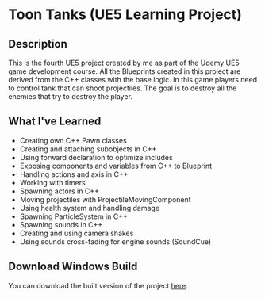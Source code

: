 # Toon Tanks (UE5 Learning Project)

## Description
This is the fourth UE5 project created by me as part of the Udemy UE5 game development course. All the Blueprints 
created in this project are derived from the C++ classes with the base logic.
In this game players need to control tank that can shoot projectiles. The goal is to destroy all the enemies that try to destroy the player.

## What I've Learned
- Creating own C++ Pawn classes
- Creating and attaching subobjects in C++
- Using forward declaration to optimize includes
- Exposing components and variables from C++ to Blueprint
- Handling actions and axis in C++
- Working with timers
- Spawning actors in C++
- Moving projectiles with ProjectileMovingComponent
- Using health system and handling damage
- Spawning ParticleSystem in C++
- Spawning sounds in C++
- Creating and using camera shakes
- Using sounds cross-fading for engine sounds (SoundCue)

## Download Windows Build
You can download the built version of the project [here](https://drive.google.com/file/d/1f2Db4JKxgP2RO-FV3FfGh1MgKHOv2pfd/view?usp=sharing).